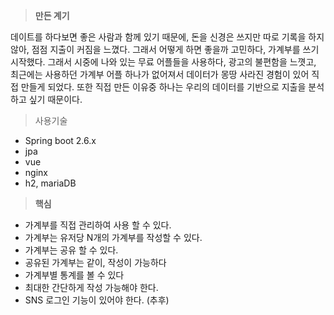 > **만든 계기**
>

데이트를 하다보면 좋은 사람과 함께 있기 때문에, 돈을 신경은 쓰지만 따로 기록을 하지 않아, 점점 지출이 커짐을 느꼈다. 그래서 어떻게 하면 좋을까 고민하다, 가계부를 쓰기 시작했다. 그래서 시중에 나와 있는 무료 어플들을 사용하다, 광고의 불편함을 느꼇고, 최근에는 사용하던 가계부 어플 하나가 없어져서 데이터가 몽땅 사라진 경험이 있어 직접 만들게 되었다.
또한 직접 만든 이유중 하나는 우리의 데이터를 기반으로 지출을 분석하고 싶기 때문이다.

> 사용기술
>
- Spring boot 2.6.x
- jpa
- vue
- nginx
- h2, mariaDB

> **핵심**
>
- 가계부를 직접 관리하여 사용 할 수 있다.
- 가계부는 유저당 N개의 가계부를 작성할 수 있다.
- 가계부는 공유 할 수 있다.
- 공유된 가계부는 같이, 작성이 가능하다
- 가계부별 통계를 볼 수 있다
- 최대한 간단하게 작성 가능해야 한다.
- SNS 로그인 기능이 있어야 한다. (추후)